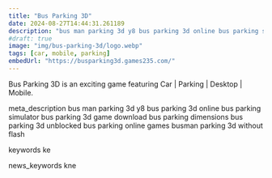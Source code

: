 ```yaml
---
title: "Bus Parking 3D"
date: 2024-08-27T14:44:31.261189
description: "bus man parking 3d y8 bus parking 3d online bus parking simulator bus parking 3d game download bus parking dimensions bus parking 3d unblocked bus parking online games busman parking 3d without flash"
#draft: true
image: "img/bus-parking-3d/logo.webp"
tags: [car, mobile, parking]
embedUrl: "https://busparking3d.games235.com/"
---
```


Bus Parking 3D is an exciting game featuring Car | Parking | Desktop | Mobile.

meta_description
bus man parking 3d y8 bus parking 3d online bus parking simulator bus parking 3d game download bus parking dimensions bus parking 3d unblocked bus parking online games busman parking 3d without flash


keywords
ke


news_keywords
kne
